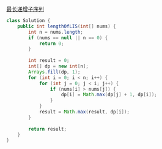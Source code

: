 [最长递增子序列](https://leetcode.com/problems/longest-increasing-subsequence/description/)

```java
class Solution {
    public int lengthOfLIS(int[] nums) {
        int n = nums.length;
        if (nums == null || n == 0) {
            return 0;
        }
        
        int result = 0;
        int[] dp = new int[n];
        Arrays.fill(dp, 1);
        for (int i = 0; i < n; i++) {
            for (int j = 0; j < i; j++) {
                if (nums[i] > nums[j]) {
                    dp[i] = Math.max(dp[j] + 1, dp[i]);
                }
            }
            result = Math.max(result, dp[i]);
        }
        
        return result;
    }
}
```
